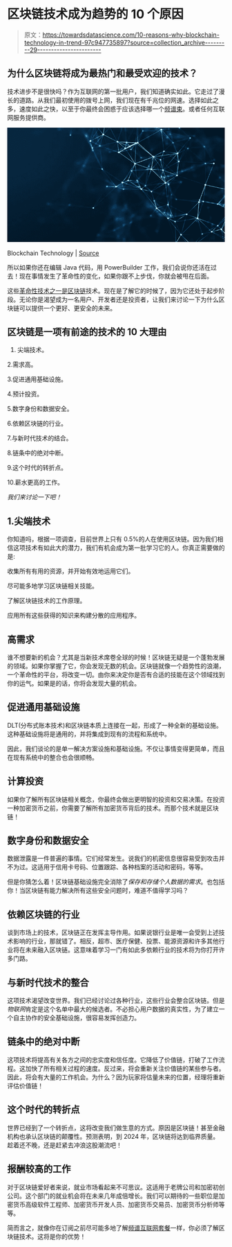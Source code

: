# 区块链技术成为趋势的 10 个原因

> 原文：<https://towardsdatascience.com/10-reasons-why-blockchain-technology-in-trend-97c947735897?source=collection_archive---------29----------------------->

## 为什么区块链将成为最热门和最受欢迎的技术？

技术进步不是很快吗？作为互联网的第一批用户，我们知道确实如此。它走过了漫长的道路。从我们最初使用的拨号上网，我们现在有千兆位的网速。选择如此之多，速度如此之快，以至于你最终会困惑于应该选择哪一个[频谱束](https://www.buyinternetcable.com/bundles)。或者任何互联网服务提供商。

![](img/0173b13f606179a4d1b3cf3f52ed571d.png)

Blockchain Technology | [Source](https://shutterstock.com)

所以如果你还在编辑 Java 代码，用 PowerBuilder 工作，我们会说你还活在过去！现在事情发生了革命性的变化，如果你跟不上步伐，你就会被甩在后面。

这些[革命性技术之一是区块链](/the-top-3-ways-blockchain-matter-in-the-future-204d93009aaa)技术。现在是了解它的时候了，因为它还处于起步阶段。无论你是渴望成为一名用户、开发者还是投资者，让我们来讨论一下为什么区块链可以提供一个更好、更安全的未来。

## 区块链是一项有前途的技术的 10 大理由

1.  尖端技术。

2.需求高。

3.促进通用基础设施。

4.预计投资。

5.数字身份和数据安全。

6.依赖区块链的行业。

7.与新时代技术的结合。

8.链条中的绝对中断。

9.这个时代的转折点。

10.薪水更高的工作。

*我们来讨论一下吧！*

## 1.尖端技术

你知道吗，根据一项调查，目前世界上只有 0.5%的人在使用区块链。因为我们相信这项技术有如此大的潜力，我们有机会成为第一批学习它的人。你真正需要做的是:

收集所有有用的资源，并开始有效地运用它们。

尽可能多地学习区块链相关技能。

了解区块链技术的工作原理。

应用所有这些获得的知识来构建分散的应用程序。

## 高需求

谁不想要新的机会？尤其是当新技术席卷全球的时候！区块链无疑是一个蓬勃发展的领域。如果你掌握了它，你会发现无数的机会。区块链就像一个趋势性的浪潮，一个革命性的平台，将改变一切。由你来决定你是否有合适的技能在这个领域找到你的运气。如果是的话，你将会发现大量的机会。

## 促进通用基础设施

DLT(分布式账本技术)和区块链本质上连接在一起，形成了一种全新的基础设施。这种基础设施将是通用的，并将集成到现有的流程和系统中。

因此，我们谈论的是单一解决方案设施和基础设施。不仅让事情变得更简单，而且在现有系统中的整合也会很顺畅。

## 计算投资

如果你了解所有区块链相关概念，你最终会做出更明智的投资和交易决策。在投资一种加密货币之前，你需要了解所有加密货币背后的技术。而那个技术就是区块链！

## 数字身份和数据安全

数据泄露是一件普遍的事情。它们经常发生。说我们的机密信息很容易受到攻击并不为过。这适用于信用卡号码、位置跟踪、各种档案的活动和密码，等等。

但是你猜怎么着！区块链基础设施完全消除了*保存和存储个人数据的需求*。也包括你！当区块链有能力解决所有这些安全问题时，难道不值得学习吗？

## 依赖区块链的行业

谈到市场上的技术，区块链正在发挥主导作用。如果说银行业是唯一会受到上述技术影响的行业，那就错了。相反，超市、医疗保健、投票、能源资源和许多其他行业将在未来融入区块链。这意味着学习一门有如此多依赖行业的技术将为你打开许多门路。

## 与新时代技术的整合

这项技术渴望改变世界。我们已经讨论过各种行业，这些行业会整合区块链。但是*物联网*肯定是这个名单中最大的候选者。不必担心用户数据的真实性，为了建立一个自主协作的安全基础设施，很容易发挥创造力。

## 链条中的绝对中断

这项技术将提高有关各方之间的忠实度和信任度。它降低了价值链，打破了工作流程。这加快了所有相关过程的速度。反过来，将会重新关注价值链的某些参与者。因此，将会有大量的工作机会。为什么？因为玩家将估量未来的位置，经理将重新评估价值链！

## 这个时代的转折点

世界已经到了一个转折点，这将改变我们做生意的方式。原因是区块链！甚至金融机构也承认区块链的颠覆性。预测表明，到 2024 年，区块链将达到临界质量。趁着还不晚，还是赶紧去冲浪这股潮流吧！

## 报酬较高的工作

对于区块链爱好者来说，就业市场看起来不可思议。这适用于老牌公司和加密初创公司。这个部门的就业机会将在未来几年成倍增长。我们可以期待的一些职位是加密货币高级软件工程师、加密货币开发人员、加密货币交易员、加密货币分析师等等。

简而言之，就像你在订阅之前尽可能多地了解[频谱互联网套餐](https://www.buyinternetcable.com/internet)一样，你必须了解区块链技术。这将是你的优势！